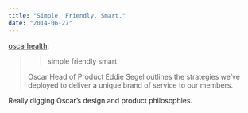 ```yaml
---
title: "Simple. Friendly. Smart."
date: "2014-06-27"
---
```


[oscarhealth](http://blog.hioscar.com/post/87220770008/simple-friendly-smart):

> > simple friendly smart
> 
> Oscar Head of Product Eddie Segel outlines the strategies we’ve deployed to deliver a unique brand of service to our members.

Really digging Oscar’s design and product philosophies.

